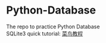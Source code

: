 # Python-Database
The repo to practice Python Database  
SQLite3 quick tutorial: [菜鸟教程](https://runnoob.com/sqlite/sqlite-tutorial.html)
